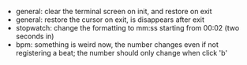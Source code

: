 - general: clear the terminal screen on init, and restore on exit
- general: restore the cursor on exit, is disappears after exit
- stopwatch: change the formatting to mm:ss starting from 00:02 (two seconds in)
- bpm: something is weird now, the number changes even if not registering a beat; the number should only change when click 'b'
